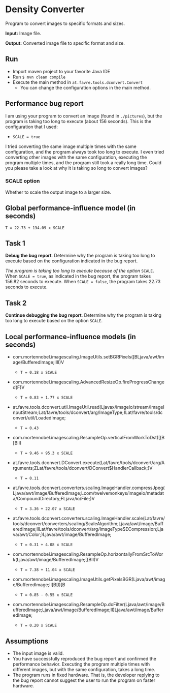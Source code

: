 # Density Converter
Program to convert images to specific formats and sizes.

**Input:** Image file.

**Output:** Converted image file to specific format and size.

## Run

* Import maven project to your favorite Java IDE
* Run `$ mvn clean compile`
* Execute the main method in `at.favre.tools.dconvert.Convert`
    * You can change the configuration options in the main method.

## Performance bug report
I am using your program to convert an image (found in `./pictures`), but the program is taking too long to execute (about 156 seconds).
This is the configuration that I used: 

* `SCALE = true`

I tried converting the same image multiple times with the same configuration, and the program always took too long to execute.
I even tried converting other images with the same configuration, executing the program multiple times, and the program still took a really long time.
Could you please take a look at why it is taking so long to convert images?

### SCALE option
Whether to scale the output image to a larger size.

## Global performance-influence model (in seconds)
`T = 22.73 + 134.09 x SCALE`

## Task 1
**Debug the bug report**. Determine why the program is taking too long to execute based on the configuration indicated in the bug report.

*The program is taking too long to execute because of the option* `SCALE`. 
When `SCALE = true`, as indicated in the bug report, the program takes 156.82 seconds to execute.
When `SCALE = false`, the program takes 22.73 seconds to execute.

## Task 2
**Continue debugging the bug report**. Determine why the program is taking too long to execute based on the option `SCALE`.

## Local performance-influence models (in seconds)

* com.mortennobel.imagescaling.ImageUtils.setBGRPixels([BLjava/awt/image/BufferedImage;IIII)V
    * `T = 0.18 x SCALE`

* com.mortennobel.imagescaling.AdvancedResizeOp.fireProgressChanged(F)V
    * `T = 0.83 + 1.77 x SCALE`

* at.favre.tools.dconvert.util.ImageUtil.read(Ljavax/imageio/stream/ImageInputStream;Lat/favre/tools/dconvert/arg/ImageType;)Lat/favre/tools/dconvert/util/LoadedImage;
    * `T = 0.43`
    
* com.mortennobel.imagescaling.ResampleOp.verticalFromWorkToDst([[B[BII)
    * `T = 9.46 + 95.3 x SCALE`
    
* at.favre.tools.dconvert.DConvert.execute(Lat/favre/tools/dconvert/arg/Arguments;ZLat/favre/tools/dconvert/DConvert$HandlerCallback;)V
    * `T = 0.11`
    
* at.favre.tools.dconvert.converters.scaling.ImageHandler.compressJpeg(Ljava/awt/image/BufferedImage;Lcom/twelvemonkeys/imageio/metadata/CompoundDirectory;FLjava/io/File;)V
    * `T = 3.36 + 22.07 x SCALE`
    
* at.favre.tools.dconvert.converters.scaling.ImageHandler.scale(Lat/favre/tools/dconvert/converters/scaling/ScaleAlgorithm;Ljava/awt/image/BufferedImage;IILat/favre/tools/dconvert/arg/ImageType$ECompression;Ljava/awt/Color;)Ljava/awt/image/BufferedImage;
    * `T = 0.31 + 4.08 x SCALE`
    
* com.mortennobel.imagescaling.ResampleOp.horizontallyFromSrcToWork(Ljava/awt/image/BufferedImage;[[BII)V
    * `T = 7.38 + 11.04 x SCALE`
    
* com.mortennobel.imagescaling.ImageUtils.getPixelsBGR(Ljava/awt/image/BufferedImage;II[B[I)[B
    * `T = 0.85 - 0.55 x SCALE`
    
* com.mortennobel.imagescaling.ResampleOp.doFilter(Ljava/awt/image/BufferedImage;Ljava/awt/image/BufferedImage;II)Ljava/awt/image/BufferedImage;
    * `T = 0.20 x SCALE`

## Assumptions

* The input image is valid.
* You have successfully reproduced the bug report and confirmed the performance behavior.
Executing the program multiple times with different images, but with the same configuration, takes a long time.
* The program runs in fixed hardware. 
That is, the developer replying to the bug report cannot suggest the user to run the program on faster hardware.
